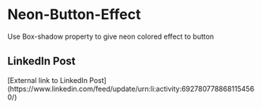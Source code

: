# Neon-Button-Effect
Use Box-shadow property to give neon colored effect to button

<h2>LinkedIn Post</h2>
[External link to LinkedIn Post](https://www.linkedin.com/feed/update/urn:li:activity:6927807788681154560/)
